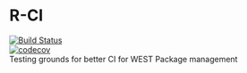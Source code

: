 # R-CI<br/>
[![Build Status](https://travis-ci.org/semmons1/R-CI.svg?branch=master)](https://travis-ci.org/semmons1/R-CI)<br/>
[![codecov](https://codecov.io/gh/semmons1/R-CI/branch/master/graph/badge.svg)](https://codecov.io/gh/semmons1/R-CI)<br/>
Testing grounds for better CI for WEST Package management
